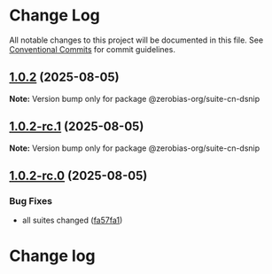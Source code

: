 # Change Log

All notable changes to this project will be documented in this file.
See [Conventional Commits](https://conventionalcommits.org) for commit guidelines.

## [1.0.2](https://github.com/zerobias-org/suite/compare/@zerobias-org/suite-cn-dsnip@1.0.2-rc.1...@zerobias-org/suite-cn-dsnip@1.0.2) (2025-08-05)

**Note:** Version bump only for package @zerobias-org/suite-cn-dsnip





## [1.0.2-rc.1](https://github.com/zerobias-org/suite/compare/@zerobias-org/suite-cn-dsnip@1.0.2-rc.0...@zerobias-org/suite-cn-dsnip@1.0.2-rc.1) (2025-08-05)

**Note:** Version bump only for package @zerobias-org/suite-cn-dsnip





## [1.0.2-rc.0](https://github.com/zerobias-org/suite/compare/@zerobias-org/suite-cn-dsnip@1.0.1...@zerobias-org/suite-cn-dsnip@1.0.2-rc.0) (2025-08-05)


### Bug Fixes

* all suites changed ([fa57fa1](https://github.com/zerobias-org/suite/commit/fa57fa1af7628003297df46b2d7740fe95bd2666))





# Change log
